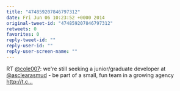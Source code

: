 ```yaml
---
title: "474859207846797312"
date: Fri Jun 06 10:23:52 +0000 2014
original-tweet-id: "474859207846797312"
retweets: 0
favorites: 0
reply-tweet-id: ""
reply-user-id: ""
reply-user-screen-name: ""
---
```

RT <a href="https://twitter.com/cole007">@cole007</a>: we're still seeking a junior/graduate developer at <a href="https://twitter.com/asclearasmud">@asclearasmud</a> - be part of a small, fun team in a growing agency http://t.c…
